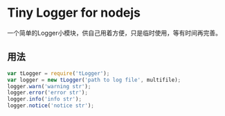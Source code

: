 # Tiny Logger for nodejs

一个简单的Logger小模块，供自己用着方便，只是临时使用，等有时间再完善。

## 用法
``` javascript
var tLogger = require('tLogger');
var logger = new tLogger('path to log file', multifile);
logger.warn('warning str');
logger.error('error str');
logger.info('info str');
logger.notice('notice str');
```
